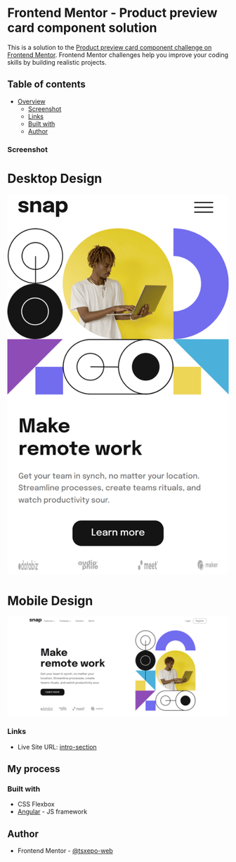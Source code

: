 # Frontend Mentor - Product preview card component solution

This is a solution to the [Product preview card component challenge on Frontend Mentor](https://www.frontendmentor.io/challenges/product-preview-card-component-GO7UmttRfa). Frontend Mentor challenges help you improve your coding skills by building realistic projects.

## Table of contents

- [Overview](#overview)
  - [Screenshot](#screenshot)
  - [Links](#links)
  - [Built with](#built-with)
  - [Author](#author)

### Screenshot

# Desktop Design

![](/src/assets/mobile.png)

# Mobile Design

![](/src/assets/desktop.png)

### Links

- Live Site URL: [intro-section]()

## My process

### Built with

- CSS Flexbox
- [Angular](https://angular.io) - JS framework

## Author

- Frontend Mentor - [@tsxepo-web](https://www.frontendmentor.io/profile/tsxepo-web)
